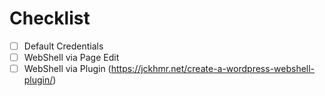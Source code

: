 
# Checklist
- [ ] Default Credentials
- [ ] WebShell via Page Edit
- [ ] WebShell via Plugin (https://jckhmr.net/create-a-wordpress-webshell-plugin/)
